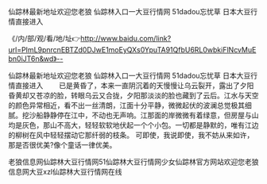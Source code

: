 仙踪林最新地址欢迎您老狼
仙踪林入口一大豆行情网
51dadou忘忧草
日本大豆行情直接进入


《/内/部/观/看/地/址👉http://www.baidu.com/link?url=PImL9pnrcnEBTZd0DJwE1moEyQXs0YpuTA91QfbU6RL0wbkiFlNcvMuEbn0iJT6n&wd》--

仙踪林最新地址欢迎您老狼
仙踪林入口一大豆行情网
51dadou忘忧草
日本大豆行情直接进入
　　已是黄昏了，本来一直阴沉着的天慢慢让乌云裂开，露出了夕阳昏黄却又苍凉的脸，转眼乌云又合拢，夕阳那淡淡的脸也藏到了云后。江水与天空的颜色异常相近，看不出一丝清朗，江面十分平静，微微起伏的波澜总觉极其细腻。挖沙船静静停在江中，不动也无声响。江那面的岸微微有着绿意，但房屋与山均是灰色，那山不高大，轻轻软软地伏起一个个小包。一切都是静默的，唯有江边的柳树在风中轻轻摆动它那纤弱的枝条。
可即使，我说即使，我不妨从来如许，那是否很优美?像个童话一律优美。





老狼信息网仙踪林大豆行情网51仙踪林大豆行情网少女仙踪林官方网站欢迎您老狼信息网大豆xzl仙踪林大豆行情网在线
